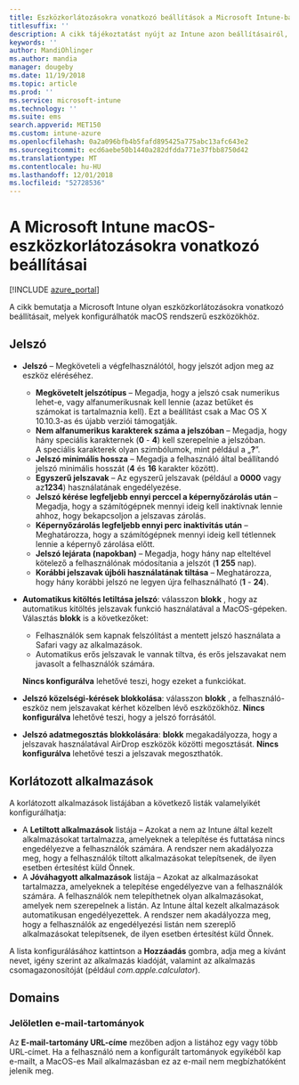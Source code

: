 ```yaml
---
title: Eszközkorlátozásokra vonatkozó beállítások a Microsoft Intune-ban macOS esetén
titlesuffix: ''
description: A cikk tájékoztatást nyújt az Intune azon beállításairól, amelyekkel szabályozhatók az eszközbeállítások, illetve a funkciók köre a macOS rendszerű eszközökön.
keywords: ''
author: MandiOhlinger
ms.author: mandia
manager: dougeby
ms.date: 11/19/2018
ms.topic: article
ms.prod: ''
ms.service: microsoft-intune
ms.technology: ''
ms.suite: ems
search.appverid: MET150
ms.custom: intune-azure
ms.openlocfilehash: 0a2a096bfb4b5fafd895425a775abc13afc643e2
ms.sourcegitcommit: ecd6aebe50b1440a282dfdda771e37fbb8750d42
ms.translationtype: MT
ms.contentlocale: hu-HU
ms.lasthandoff: 12/01/2018
ms.locfileid: "52728536"
---
```

# <a name="microsoft-intune-macos-device-restriction-settings"></a>A Microsoft Intune macOS-eszközkorlátozásokra vonatkozó beállításai

[!INCLUDE [azure_portal](./includes/azure_portal.md)]

A cikk bemutatja a Microsoft Intune olyan eszközkorlátozásokra vonatkozó beállításait, melyek konfigurálhatók macOS rendszerű eszközökhöz.

## <a name="password"></a>Jelszó
- **Jelszó** – Megköveteli a végfelhasználótól, hogy jelszót adjon meg az eszköz eléréséhez.
  - **Megkövetelt jelszótípus** – Megadja, hogy a jelszó csak numerikus lehet-e, vagy alfanumerikusnak kell lennie (azaz betűket és számokat is tartalmaznia kell). Ezt a beállítást csak a Mac OS X 10.10.3-as és újabb verziói támogatják.
  - **Nem alfanumerikus karakterek száma a jelszóban** – Megadja, hogy hány speciális karakternek (**0** - **4**) kell szerepelnie a jelszóban.<br>A speciális karakterek olyan szimbólumok, mint például a „**?**”.
  - **Jelszó minimális hossza** – Megadja a felhasználó által beállítandó jelszó minimális hosszát (**4** és **16** karakter között).
  - **Egyszerű jelszavak** – Az egyszerű jelszavak (például a **0000** vagy az**1234**) használatának engedélyezése.
  - **Jelszó kérése legfeljebb ennyi perccel a képernyőzárolás után** – Megadja, hogy a számítógépnek mennyi ideig kell inaktívnak lennie ahhoz, hogy bekapcsoljon a jelszavas zárolás.
  - **Képernyőzárolás legfeljebb ennyi perc inaktivitás után** – Meghatározza, hogy a számítógépnek mennyi ideig kell tétlennek lennie a képernyő zárolása előtt.
  - **Jelszó lejárata (napokban)** – Megadja, hogy hány nap elteltével kötelező a felhasználónak módosítania a jelszót (**1** **255** nap).
  - **Korábbi jelszavak újbóli használatának tiltása** – Meghatározza, hogy hány korábbi jelszó ne legyen újra felhasználható (**1** - **24**).

- **Automatikus kitöltés letiltása jelszó**: válasszon **blokk** , hogy az automatikus kitöltés jelszavak funkció használatával a MacOS-gépeken. Választás **blokk** is a következőket:

  - Felhasználók sem kapnak felszólítást a mentett jelszó használata a Safari vagy az alkalmazások.
  - Automatikus erős jelszavak le vannak tiltva, és erős jelszavakat nem javasolt a felhasználók számára.

  **Nincs konfigurálva** lehetővé teszi, hogy ezeket a funkciókat.

- **Jelszó közelségi-kérések blokkolása**: válasszon **blokk** , a felhasználó-eszköz nem jelszavakat kérhet közelben lévő eszközökhöz. **Nincs konfigurálva** lehetővé teszi, hogy a jelszó forrásától.

- **Jelszó adatmegosztás blokkolására**: **blokk** megakadályozza, hogy a jelszavak használatával AirDrop eszközök közötti megosztását. **Nincs konfigurálva** lehetővé teszi a jelszavak megoszthatók.


## <a name="restricted-apps"></a>Korlátozott alkalmazások

A korlátozott alkalmazások listájában a következő listák valamelyikét konfigurálhatja:

- A **Letiltott alkalmazások** listája – Azokat a nem az Intune által kezelt alkalmazásokat tartalmazza, amelyeknek a telepítése és futtatása nincs engedélyezve a felhasználók számára. A rendszer nem akadályozza meg, hogy a felhasználók tiltott alkalmazásokat telepítsenek, de ilyen esetben értesítést küld Önnek.
- A **Jóváhagyott alkalmazások** listája – Azokat az alkalmazásokat tartalmazza, amelyeknek a telepítése engedélyezve van a felhasználók számára. A felhasználók nem telepíthetnek olyan alkalmazásokat, amelyek nem szerepelnek a listán. Az Intune által kezelt alkalmazások automatikusan engedélyezettek. A rendszer nem akadályozza meg, hogy a felhasználók az engedélyezési listán nem szereplő alkalmazásokat telepítsenek, de ilyen esetben értesítést küld Önnek.

A lista konfigurálásához kattintson a **Hozzáadás** gombra, adja meg a kívánt nevet, igény szerint az alkalmazás kiadóját, valamint az alkalmazás csomagazonosítóját (például *com.apple.calculator*).

## <a name="domains"></a>Domains

### <a name="unmarked-email-domains"></a>Jelöletlen e-mail-tartományok

Az **E-mail-tartomány URL-címe** mezőben adjon a listához egy vagy több URL-címet. Ha a felhasználó nem a konfigurált tartományok egyikéből kap e-mailt, a MacOS-es Mail alkalmazásban ez az e-mail nem megbízhatóként jelenik meg.

